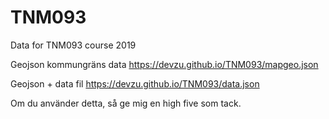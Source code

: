 # TNM093
Data for TNM093 course 2019

Geojson kommungräns data
https://devzu.github.io/TNM093/mapgeo.json

Geojson + data fil
https://devzu.github.io/TNM093/data.json

Om du använder detta, så ge mig en high five som tack.
